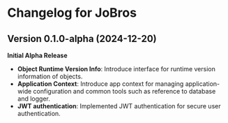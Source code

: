 # Changelog for JoBros

## Version 0.1.0-alpha (2024-12-20)
**Initial Alpha Release**

- **Object Runtime Version Info**: Introduce interface for runtime version information of objects.
- **Application Context**: Introduce app context for managing application-wide configuration and common tools such as reference to database and logger.
- **JWT authentication**: Implemented JWT authentication for secure user authentication.

